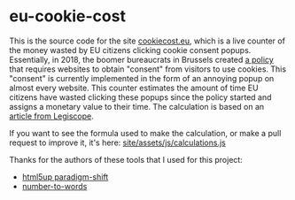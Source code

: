 # eu-cookie-cost

This is the source code for the site [cookiecost.eu](https://cookiecost.eu/), which is a live counter of the money wasted by EU citizens clicking cookie consent popups. Essentially, in 2018, the boomer bureaucrats in Brussels created [a policy](https://eur-lex.europa.eu/content/news/general-data-protection-regulation-GDPR-applies-from-25-May-2018.html) that requires websites to obtain "consent" from visitors to use cookies. This "consent" is currently implemented in the form of an annoying popup on almost every website. This counter estimates the amount of time EU citizens have wasted clicking these popups since the policy started and assigns a monetary value to their time. The calculation is based on an [article from Legiscope](https://legiscope.com/blog/hidden-productivity-drain-cookie-banners.html).

If you want to see the formula used to make the calculation, or make a pull request to improve it, it's here: [site/assets/js/calculations.js](site/assets/js/calculations.js)

Thanks for the authors of these tools that I used for this project:

- [html5up paradigm-shift](https://html5up.net/uploads/demos/paradigm-shift/)
- [number-to-words](https://github.com/marlun78/number-to-words)

